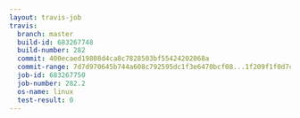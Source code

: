 ```yaml
---
layout: travis-job
travis:
  branch: master
  build-id: 683267748
  build-number: 282
  commit: 400ecaed19808d4ca8c7828503bf55424202068a
  commit-range: 7d7d970645b744a608c792595dc1f3e6470bcf08...1f209f1f0d7ce9bba2b45212f0e9561366c9ea71
  job-id: 683267750
  job-number: 282.2
  os-name: linux
  test-result: 0
---
```


